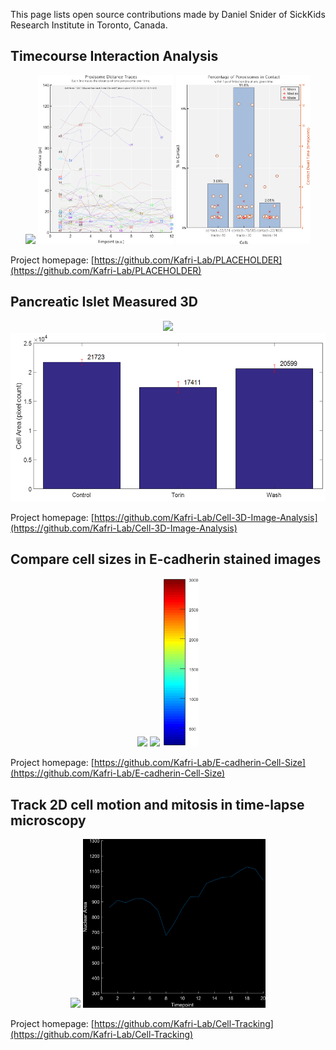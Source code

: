 This page lists open source contributions made by Daniel Snider of SickKids Research Institute in Toronto, Canada.


## Timecourse Interaction Analysis

<p align="center">
 <img src="https://github.com/danielsnider/cell-bio/raw/master/images/0_gif_distance_visualization%20type_zoom_decon%20cell_001.gif" height="270px">
 <img src="https://github.com/danielsnider/cell-bio/blob/master/images/1_distance_vs_time_traces%20type_zoom_decon%20cell_10.png" height="270px">
 <img src="https://github.com/danielsnider/cell-bio/blob/master/images/3_bar_scatter_contact.png" height="270px">
</p>

Project homepage: [https://github.com/Kafri-Lab/PLACEHOLDER](https://github.com/Kafri-Lab/PLACEHOLDER)


## Pancreatic Islet Measured 3D

<p align="center">
 <img src="https://github.com/Kafri-Lab/Cell-3D-Image-Analysis/raw/master/readme_images/segmentation.gif" height="270px">
 <img src="https://github.com/Kafri-Lab/Cell-3D-Image-Analysis/raw/master/readme_images/cell_size_plot.png" height="270px">
</p>

Project homepage: [https://github.com/Kafri-Lab/Cell-3D-Image-Analysis](https://github.com/Kafri-Lab/Cell-3D-Image-Analysis)


## Compare cell sizes in E-cadherin stained images

<p align="center">
 <img src="https://github.com/Kafri-Lab/Cell-3D-Image-Analysis/raw/master/readme_images/segmentation.gifnope" height="270px">
 <img src="https://github.com/Kafri-Lab/Cell-3D-Image-Analysis/raw/master/readme_images/cell_size_plot.pngnope" height="270px">
 <img src="https://github.com/danielsnider/cell-bio/raw/master/images/colorbar.PNG" height="270px">
</p>

Project homepage: [https://github.com/Kafri-Lab/E-cadherin-Cell-Size](https://github.com/Kafri-Lab/E-cadherin-Cell-Size)


## Track 2D cell motion and mitosis in time-lapse microscopy

<p align="center">
 <img src="https://github.com/danielsnider/cell-bio/raw/master/images/tracking_dpc.gif" height="270px">
 <img src="https://github.com/danielsnider/cell-bio/blob/master/images/tracking_traces.gif" height="270px">
</p>

Project homepage: [https://github.com/Kafri-Lab/Cell-Tracking](https://github.com/Kafri-Lab/Cell-Tracking)
